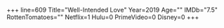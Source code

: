 +++
line=609
Title="Well-Intended Love"
Year=2019
Age=""
IMDb="7.5"
RottenTomatoes=""
Netflix=1
Hulu=0
PrimeVideo=0
Disney=0
+++

